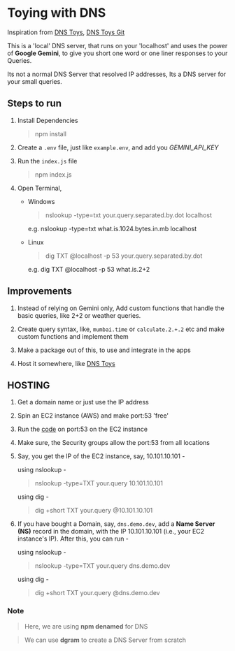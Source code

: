 # Toying with DNS

Inspiration from  [DNS Toys](https://www.dns.toys/), [DNS Toys Git](https://github.com/knadh/dns.toys)

This is a 'local' DNS server, that runs on your 'localhost' and uses the power of **Google Gemini**, to give you short one word or one liner responses to your Queries.

Its not a normal DNS Server that resolved IP addresses, Its a DNS server for your small queries.

## Steps to run

1. Install Dependencies 
    > npm install

2. Create a `.env` file, just like `example.env`, and add you _GEMINI_API_KEY_

3. Run the `index.js` file
    > npm index.js

4. Open Terminal, 

    * Windows
        > nslookup -type=txt your.query.separated.by.dot localhost
        
        e.g. nslookup -type=txt what.is.1024.bytes.in.mb localhost

    * Linux 
        > dig TXT @localhost -p 53 your.query.separated.by.dot

        e.g. dig TXT @localhost -p 53 what.is.2+2

## Improvements

1. Instead of relying on Gemini only, Add custom functions that handle the basic queries, like 2+2 or weather queries.

2. Create query syntax, like, `mumbai.time` or `calculate.2.+.2` etc and make custom functions and implement them

3. Make a package out of this, to use and integrate in the apps

4. Host it somewhere, like [DNS Toys](https://www.dns.toys/)

## HOSTING

1. Get a domain name or just use the IP address

2. Spin an EC2 instance (AWS) and make port:53 'free'

3. Run the [code](index.js) on port:53 on the EC2 instance

4. Make sure, the Security groups allow the port:53 from all locations

5. Say, you get the IP of the EC2 instance, say, 10.101.10.101 -

    using nslookup -
    > nslookup -type=TXT your.query 10.101.10.101 
    
    
    using dig -
    > dig +short TXT your.query @10.101.10.101

6. If you have bought a Domain, say, `dns.demo.dev`, add a __Name Server (NS)__ record in the domain, with the IP 10.101.10.101 (i.e., your EC2 instance's IP). After this, you can run -

    using nslookup -
    > nslookup -type=TXT your.query dns.demo.dev
    
    
    using dig -
    > dig +short TXT your.query @dns.demo.dev
    



### Note

>Here, we are using **npm denamed** for DNS 

>We can use **dgram** to create a DNS Server from scratch

